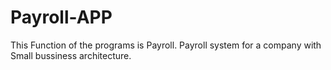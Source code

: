 Payroll-APP
===========

This Function of the programs is Payroll. Payroll system for a company with Small bussiness architecture.